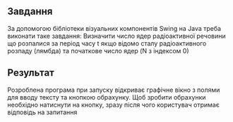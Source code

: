 ## Завдання

За допомогою бібліотеки візуальних компонентів Swing на Java треба виконати таке завдання: Визначити число ядер радіоактивної речовини що розпалися за період часу t якщо відомо сталу радіоактивного розпаду (лямбда)  та початкове число ядер (N з індексом 0)

## Результат

Розроблена програма при запуску відкриває графічне вікно з полями для вводу тексту та кнопкою обрахунку.
Щоб зробити обрахунки необхідно натиснути на кнопку, зразу після чого користувач отримає відповідь на запитання

